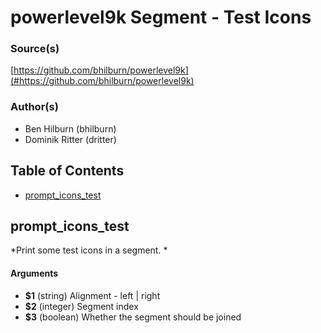 # powerlevel9k Segment - Test Icons


### Source(s)

[https://github.com/bhilburn/powerlevel9k](#https://github.com/bhilburn/powerlevel9k)


### Author(s)

- Ben Hilburn (bhilburn)
- Dominik Ritter (dritter)


## Table of Contents

- [prompt_icons_test](#prompt_icons_test)

## prompt_icons_test
*Print some test icons in a segment. *

#### Arguments

- **$1** (string) Alignment - left | right
- **$2** (integer) Segment index
- **$3** (boolean) Whether the segment should be joined


